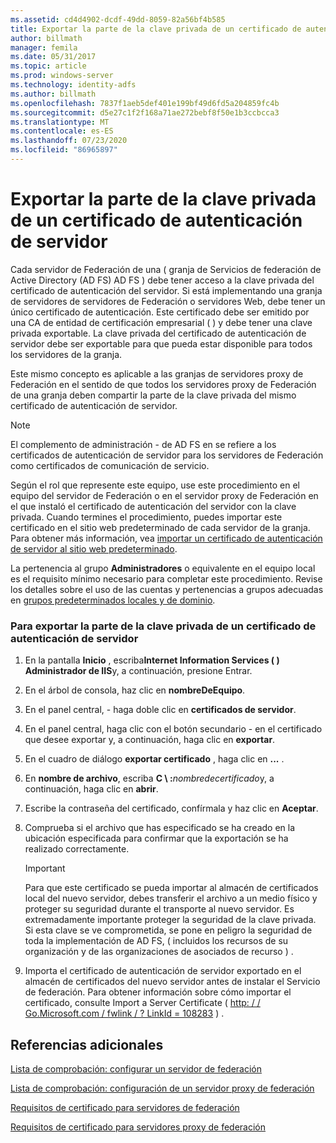 ```yaml
---
ms.assetid: cd4d4902-dcdf-49dd-8059-82a56bf4b585
title: Exportar la parte de la clave privada de un certificado de autenticación de servidor
author: billmath
manager: femila
ms.date: 05/31/2017
ms.topic: article
ms.prod: windows-server
ms.technology: identity-adfs
ms.author: billmath
ms.openlocfilehash: 7837f1aeb5def401e199bf49d6fd5a204859fc4b
ms.sourcegitcommit: d5e27c1f2f168a71ae272bebf8f50e1b3ccbcca3
ms.translationtype: MT
ms.contentlocale: es-ES
ms.lasthandoff: 07/23/2020
ms.locfileid: "86965897"
---
```

# <a name="export-the-private-key-portion-of-a-server-authentication-certificate"></a>Exportar la parte de la clave privada de un certificado de autenticación de servidor

Cada servidor de Federación de una \( granja de Servicios de federación de Active Directory (AD FS) AD FS \) debe tener acceso a la clave privada del certificado de autenticación del servidor. Si está implementando una granja de servidores de servidores de Federación o servidores Web, debe tener un único certificado de autenticación. Este certificado debe ser emitido por una CA de entidad de certificación empresarial \( \) y debe tener una clave privada exportable. La clave privada del certificado de autenticación de servidor debe ser exportable para que pueda estar disponible para todos los servidores de la granja.  
  
Este mismo concepto es aplicable a las granjas de servidores proxy de Federación en el sentido de que todos los servidores proxy de Federación de una granja deben compartir la parte de la clave privada del mismo certificado de autenticación de servidor.  
  
> [!NOTE]  
> El complemento de administración \- de AD FS en se refiere a los certificados de autenticación de servidor para los servidores de Federación como certificados de comunicación de servicio.  
  
Según el rol que represente este equipo, use este procedimiento en el equipo del servidor de Federación o en el servidor proxy de Federación en el que instaló el certificado de autenticación del servidor con la clave privada. Cuando termines el procedimiento, puedes importar este certificado en el sitio web predeterminado de cada servidor de la granja. Para obtener más información, vea [importar un certificado de autenticación de servidor al sitio web predeterminado](Import-a-Server-Authentication-Certificate-to-the-Default-Web-Site.md).  
  
La pertenencia al grupo **Administradores** o equivalente en el equipo local es el requisito mínimo necesario para completar este procedimiento.  Revise los detalles sobre el uso de las cuentas y pertenencias a grupos adecuadas en [grupos predeterminados locales y de dominio](https://go.microsoft.com/fwlink/?LinkId=83477).   
  
### <a name="to-export-the-private-key-portion-of-a-server-authentication-certificate"></a>Para exportar la parte de la clave privada de un certificado de autenticación de servidor  
  
1. En la pantalla **Inicio** , escriba**Internet Information Services \( \) Administrador de IIS**y, a continuación, presione Entrar.  
  
2. En el árbol de consola, haz clic en **nombreDeEquipo**.  
  
3. En el panel central, \- haga doble clic en **certificados de servidor**.  
  
4. En el panel central, haga clic con el botón secundario \- en el certificado que desee exportar y, a continuación, haga clic en **exportar**.  
  
5. En el cuadro de diálogo **exportar certificado** , haga clic en **...** .  
  
6. En **nombre de archivo**, escriba **C \\ :**<em>nombredecertificado</em>y, a continuación, haga clic en **abrir**.  
  
7. Escribe la contraseña del certificado, confírmala y haz clic en **Aceptar**.  
  
8. Comprueba si el archivo que has especificado se ha creado en la ubicación especificada para confirmar que la exportación se ha realizado correctamente.  
  
   > [!IMPORTANT]  
   > Para que este certificado se pueda importar al almacén de certificados local del nuevo servidor, debes transferir el archivo a un medio físico y proteger su seguridad durante el transporte al nuevo servidor. Es extremadamente importante proteger la seguridad de la clave privada. Si esta clave se ve comprometida, se pone en peligro la seguridad de toda la implementación de AD FS, \( incluidos los recursos de su organización y de las organizaciones de asociados de recurso \) .  
  
9. Importa el certificado de autenticación de servidor exportado en el almacén de certificados del nuevo servidor antes de instalar el Servicio de federación. Para obtener información sobre cómo importar el certificado, consulte Import a Server Certificate \( [http: \/ \/ Go.Microsoft.com \/ fwlink \/ ? LinkId \= 108283](https://go.microsoft.com/fwlink/?LinkId=108283) \) .  
  
## <a name="additional-references"></a>Referencias adicionales  
[Lista de comprobación: configurar un servidor de federación](Checklist--Setting-Up-a-Federation-Server.md)  
  
[Lista de comprobación: configuración de un servidor proxy de federación](Checklist--Setting-Up-a-Federation-Server-Proxy.md)  
  
[Requisitos de certificado para servidores de federación](../design/certificate-requirements-for-federation-servers.md)  
  
[Requisitos de certificado para servidores proxy de federación](/previous-versions/windows/it-pro/windows-server-2012-R2-and-2012/dd807054(v=ws.11))  
  
